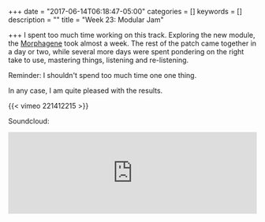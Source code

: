 +++
date = "2017-06-14T06:18:47-05:00"
categories = []
keywords = []
description = ""
title = "Week 23: Modular Jam"

+++
I spent too much time working on this track. Exploring the new module, the [Morphagene](http://www.makenoisemusic.com/modules/morphagene) took almost a week. The rest of the patch came together in a day or two, while several more days were spent pondering on the right take to use, mastering things, listening and re-listening.

Reminder: I shouldn't spend too much time one one thing.

In any case, I am quite pleased with the results.

{{< vimeo 221412215 >}}

Soundcloud:

<iframe width="100%" height="166" scrolling="no" frameborder="no" src="https://w.soundcloud.com/player/?url=https%3A//api.soundcloud.com/tracks/327999195&amp;color=ff5500&amp;auto_play=false&amp;hide_related=false&amp;show_comments=true&amp;show_user=true&amp;show_reposts=false"></iframe>
